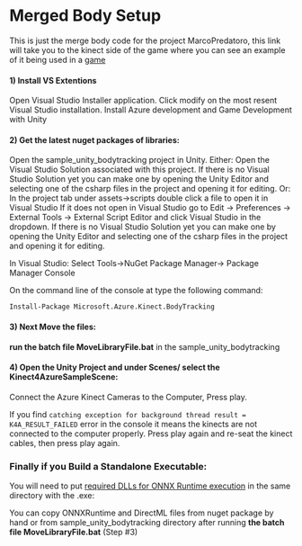 # Merged Body Setup

This is just the merge body code for the project MarcoPredatoro, this link will take you to the kinect side of the game where you can see an example of it being used in a [game](https://github.com/MarcoPredatoro/NewBodyTracking)

#### 1) Install VS Extentions

Open Visual Studio Installer application.
Click modify on the most resent Visual Studio installation.
Install Azure development and Game Development with Unity

#### 2) Get the latest nuget packages of libraries:

Open the sample_unity_bodytracking project in Unity.
Either:
Open the Visual Studio Solution associated with this project.
If there is no Visual Studio Solution yet you can make one by opening the Unity Editor
and selecting one of the csharp files in the project and opening it for editing.
Or:
In the project tab under assets->scripts double click a file to open it in Visual Studio
If it does not open in Visual Studio go to Edit -> Preferences -> External Tools -> External Script Editor and click Visual Studio in the dropdown.
If there is no Visual Studio Solution yet you can make one by opening the Unity Editor
and selecting one of the csharp files in the project and opening it for editing.

In Visual Studio:
Select Tools->NuGet Package Manager-> Package Manager Console

On the command line of the console at type the following command:

`Install-Package Microsoft.Azure.Kinect.BodyTracking`

#### 3) Next Move the files:

**run the batch file MoveLibraryFile.bat** in the sample_unity_bodytracking

#### 4) Open the Unity Project and under Scenes/  select the Kinect4AzureSampleScene:

Connect the Azure Kinect Cameras to the Computer, 
Press play.

If you find `catching exception for background thread result = K4A_RESULT_FAILED` error in the console it means the kinects are not connected to the computer properly. Press play again and re-seat the kinect cables, then press play again.

### Finally if you Build a Standalone Executable:

You will need to put [required DLLs for ONNX Runtime execution](https://docs.microsoft.com/en-us/azure/kinect-dk/body-sdk-setup#required-dlls-for-onnx-runtime-execution-environments) in the same directory with the .exe:

You can copy ONNXRuntime and DirectML files from nuget package by hand or from sample_unity_bodytracking directory after running **the batch file MoveLibraryFile.bat** (Step #3)
